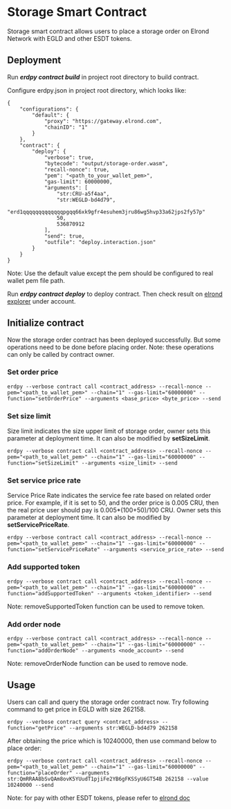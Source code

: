 # Storage Smart Contract

Storage smart contract allows users to place a storage order on Elrond Network with EGLD and other ESDT tokens.

## Deployment

Run ***erdpy contract build*** in project root directory to build contract.

Configure erdpy.json in project root directory, which looks like:
```
{
    "configurations": {
        "default": {
            "proxy": "https://gateway.elrond.com",
            "chainID": "1"
        }
    },
    "contract": {
        "deploy": {
            "verbose": true,
            "bytecode": "output/storage-order.wasm",
            "recall-nonce": true,
            "pem": "<path_to_your_wallet_pem>",
            "gas-limit": 60000000,
            "arguments": [
                "str:CRU-a5f4aa",
                "str:WEGLD-bd4d79",
                "erd1qqqqqqqqqqqqqpgqq66xk9gfr4esuhem3jru86wg5hvp33a62jps2fy57p"
                50,
                536870912
            ],
            "send": true,
            "outfile": "deploy.interaction.json"
        }
    }
}
```
Note: Use the default value except the pem should be configured to real wallet pem file path.

Run ***erdpy contract deploy*** to deploy contract. Then check result on [elrond explorer](https://explorer.elrond.com/) under account.

## Initialize contract

Now the storage order contract has been deployed successfully. But some operations need to be done before placing order.
Note: these operations can only be called by contract owner.

### Set order price

```
erdpy --verbose contract call <contract_address> --recall-nonce --pem="<path_to_wallet_pem>" --chain="1" --gas-limit="60000000" --function="setOrderPrice" --arguments <base_price> <byte_price> --send
```

### Set size limit

Size limit indicates the size upper limit of storage order, owner sets this parameter at deployment time. It can also be modified by **setSizeLimit**.

```
erdpy --verbose contract call <contract_address> --recall-nonce --pem="<path_to_wallet_pem>" --chain="1" --gas-limit="60000000" --function="setSizeLimit" --arguments <size_limit> --send
```

### Set service price rate

Service Price Rate indicates the service fee rate based on related order price. For example, if it is set to 50, and the order price is 0.005 CRU, then the real price user should pay is 0.005\*(100+50)/100 CRU. Owner sets this parameter at deployment time. It can also be modified by **setServicePriceRate**.

```
erdpy --verbose contract call <contract_address> --recall-nonce --pem="<path_to_wallet_pem>" --chain="1" --gas-limit="60000000" --function="setServicePriceRate" --arguments <service_price_rate> --send
```

### Add supported token

```
erdpy --verbose contract call <contract_address> --recall-nonce --pem="<path_to_wallet_pem>" --chain="1" --gas-limit="60000000" --function="addSupportedToken" --arguments <token_identifier> --send
```
Note: removeSupportedToken function can be used to remove token.

### Add order node

```
erdpy --verbose contract call <contract_address> --recall-nonce --pem="<path_to_wallet_pem>" --chain="1" --gas-limit="60000000" --function="addOrderNode" --arguments <node_account> --send
```
Note: removeOrderNode function can be used to remove node.

## Usage

Users can call and query the storage order contract now. Try following command to get price in EGLD with size 262158.
```
erdpy --verbose contract query <contract_address> --function="getPrice" --arguments str:WEGLD-bd4d79 262158
```
After obtaining the price which is 10240000, then use command below to place order:
```
erdpy --verbose contract call <contract_address> --recall-nonce --pem="<path_to_wallet_pem>" --chain="1" --gas-limit="60000000" --function="placeOrder" --arguments str:QmRRAA8bSvQAm8ovK5YUudT1pjiFe2YB6gFKSSyU6GT54B 262158 --value 10240000 --send
```
Note: for pay with other ESDT tokens, please refer to [elrond doc](https://docs.elrond.com/sdk-and-tools/erdjs/erdjs-cookbook/#transfer--execute)

